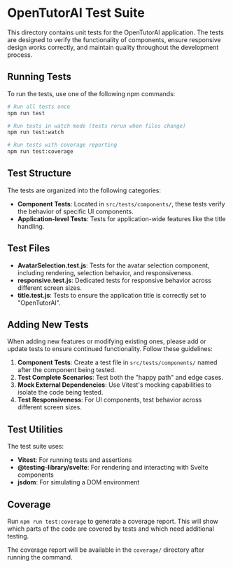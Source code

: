 # OpenTutorAI Test Suite

This directory contains unit tests for the OpenTutorAI application. The tests are designed to verify the functionality of components, ensure responsive design works correctly, and maintain quality throughout the development process.

## Running Tests

To run the tests, use one of the following npm commands:

```bash
# Run all tests once
npm run test

# Run tests in watch mode (tests rerun when files change)
npm run test:watch

# Run tests with coverage reporting
npm run test:coverage
```

## Test Structure

The tests are organized into the following categories:

- **Component Tests**: Located in `src/tests/components/`, these tests verify the behavior of specific UI components.
- **Application-level Tests**: Tests for application-wide features like the title handling.

## Test Files

- **AvatarSelection.test.js**: Tests for the avatar selection component, including rendering, selection behavior, and responsiveness.
- **responsive.test.js**: Dedicated tests for responsive behavior across different screen sizes.
- **title.test.js**: Tests to ensure the application title is correctly set to "OpenTutorAI".

## Adding New Tests

When adding new features or modifying existing ones, please add or update tests to ensure continued functionality. Follow these guidelines:

1. **Component Tests**: Create a test file in `src/tests/components/` named after the component being tested.
2. **Test Complete Scenarios**: Test both the "happy path" and edge cases.
3. **Mock External Dependencies**: Use Vitest's mocking capabilities to isolate the code being tested.
4. **Test Responsiveness**: For UI components, test behavior across different screen sizes.

## Test Utilities

The test suite uses:

- **Vitest**: For running tests and assertions
- **@testing-library/svelte**: For rendering and interacting with Svelte components
- **jsdom**: For simulating a DOM environment

## Coverage

Run `npm run test:coverage` to generate a coverage report. This will show which parts of the code are covered by tests and which need additional testing.

The coverage report will be available in the `coverage/` directory after running the command.
